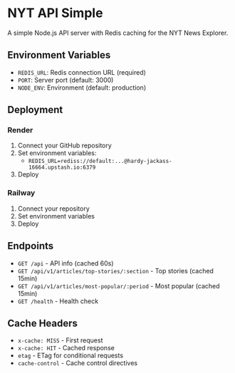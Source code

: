 # NYT API Simple

A simple Node.js API server with Redis caching for the NYT News Explorer.

## Environment Variables

- `REDIS_URL`: Redis connection URL (required)
- `PORT`: Server port (default: 3000)
- `NODE_ENV`: Environment (default: production)

## Deployment

### Render
1. Connect your GitHub repository
2. Set environment variables:
   - `REDIS_URL=rediss://default:...@hardy-jackass-16664.upstash.io:6379`
3. Deploy

### Railway
1. Connect your repository
2. Set environment variables
3. Deploy

## Endpoints

- `GET /api` - API info (cached 60s)
- `GET /api/v1/articles/top-stories/:section` - Top stories (cached 15min)
- `GET /api/v1/articles/most-popular/:period` - Most popular (cached 15min)
- `GET /health` - Health check

## Cache Headers

- `x-cache: MISS` - First request
- `x-cache: HIT` - Cached response
- `etag` - ETag for conditional requests
- `cache-control` - Cache control directives
